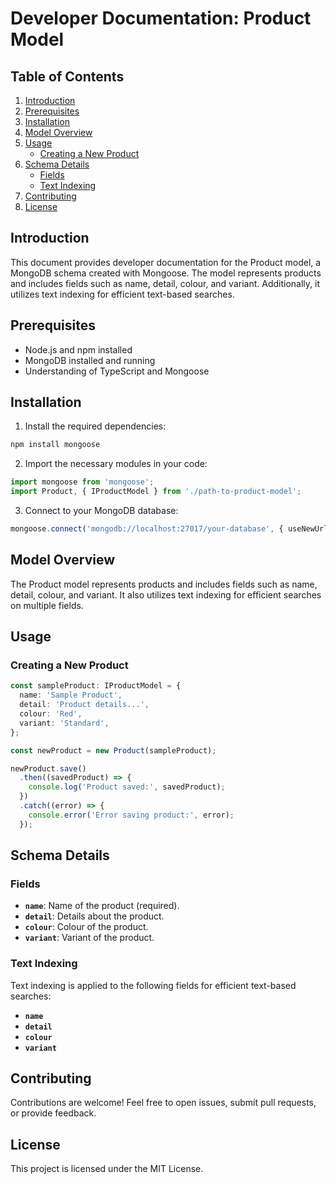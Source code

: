 # Developer Documentation: Product Model
## Table of Contents
1. [Introduction](#introduction)
1. [Prerequisites](#prerequisites)
1. [Installation](#installation)
1. [Model Overview](#model-overview)
1. [Usage](#usage)
    - [Creating a New Product](#creating-a-new-product)
1. [Schema Details](#schema-details)
    - [Fields](#fields)
    - [Text Indexing](#text-indexing)
1. [Contributing](#contributing)
1. [License](#license)
## Introduction
This document provides developer documentation for the Product model, a MongoDB schema created with Mongoose. The model represents products and includes fields such as name, detail, colour, and variant. Additionally, it utilizes text indexing for efficient text-based searches.

## Prerequisites
- Node.js and npm installed
- MongoDB installed and running
- Understanding of TypeScript and Mongoose
## Installation
1. Install the required dependencies:

```bash
npm install mongoose
```
2. Import the necessary modules in your code:

```typescript
import mongoose from 'mongoose';
import Product, { IProductModel } from './path-to-product-model';
```
3. Connect to your MongoDB database:

```typescript
mongoose.connect('mongodb://localhost:27017/your-database', { useNewUrlParser: true, useUnifiedTopology: true });
```
## Model Overview
The Product model represents products and includes fields such as name, detail, colour, and variant. It also utilizes text indexing for efficient searches on multiple fields.

## Usage
### Creating a New Product
```typescript
const sampleProduct: IProductModel = {
  name: 'Sample Product',
  detail: 'Product details...',
  colour: 'Red',
  variant: 'Standard',
};

const newProduct = new Product(sampleProduct);

newProduct.save()
  .then((savedProduct) => {
    console.log('Product saved:', savedProduct);
  })
  .catch((error) => {
    console.error('Error saving product:', error);
  });
```
## Schema Details
### Fields
- **`name`**: Name of the product (required).
- **`detail`**: Details about the product.
- **`colour`**: Colour of the product.
- **`variant`**: Variant of the product.
### Text Indexing
Text indexing is applied to the following fields for efficient text-based searches:

- **`name`**
- **`detail`**
- **`colour`**
- **`variant`**
## Contributing
Contributions are welcome! Feel free to open issues, submit pull requests, or provide feedback.

## License
This project is licensed under the MIT License.

